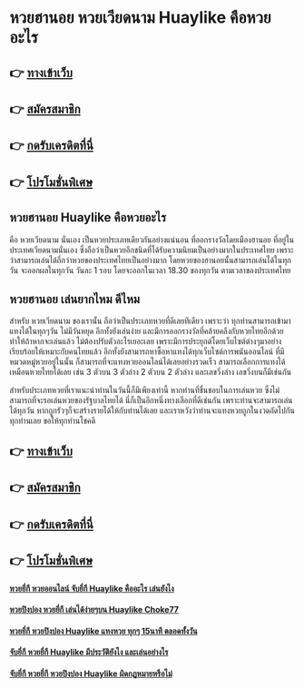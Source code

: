 # หวยฮานอย หวยเวียดนาม Huaylike คือหวยอะไร

## 👉 [ทางเข้าเว็บ](https://bit.ly/3qHcjE5)
## 👉 [สมัครสมาชิก](https://bit.ly/3qHcjE5)
## 👉 [กดรับเครดิตที่นี่](https://bit.ly/3qHcjE5)
## 👉 [โปรโมชั่นพิเศษ](https://bit.ly/3qHcjE5)

## หวยฮานอย Huaylike คือหวยอะไร
คือ หวยเวียดนาม นั่นเอง เป็นหวยประเภทเดียวกันอย่างแน่นอน ที่ออกรางวัลโดยเมืองฮานอย ที่อยู่ในประเทศเวียดนามนั่นเอง ซึ่งถือว่าเป็นหวยอีกชนิดที่ได้รับความนิยมเป็นอย่างมากในประเทศไทย เพราะว่าสามารถเล่นได้ถี่กว่าหวยของประเทศไทยเป็นอย่างมาก โดยหวยของฮานอยนั้นสามารถเล่นได้ในทุกวัน จะออกผลในทุกวัน วันละ 1 รอบ โดยจะออกในเวลา 18.30 ของทุกวัน ตามเวลาของประเทศไทย 

## หวยฮานอย เล่นยากไหม ดีไหม
สำหรับ หวยเวียดนาม ของเรานั้น ถือว่าเป็นประเภทหวยที่ดีเลยทีเดียว เพราะว่า ทุกท่านสามารถเข้ามาแทงได้ในทุกๆวัน ไม่มีวันหยุด อีกทั้งยังเล่นง่าย และมีการออกรางวัลที่คล้ายคลึงกับหวยไทยอีกด้วย ทำให้ถ้าหากจะเล่นแล้ว ไม่ต้องปรับตัวอะไรเยอะเลย เพราะมีการประยุกต์โดยเว็บไซต์ต่างๆมาอย่างเรียบร้อยให้เหมาะกับคนไทยแล้ว อีกทั้งยังสามารถหาซื้อหาแทงได้ทุกเว็บไซต์การพนันออนไลน์ ที่มีหมวดหมู่หวยอยู่ในนั้น ก็สามารถที่จะแทงหวยออนไลน์ได้เลยอย่างรวดเร็ว สามารถเลือกการแทงได้เหมือนหวยไทยได้เลย เช่น 3 ตัวบน 3 ตัวล่าง 2 ตัวบน 2 ตัวล่าง และเลขวิ่งล่าง เลขวิ่งบนก็มีเช่นกัน

สำหรับประเภทหวยที่เราแนะนำท่านในวันนี้ก็มีเพียงเท่านี้ หากท่านที่ชื่นชอบในการเล่นหวย ซึ่งไม่สามารถที่จะรอเล่นหวยของรัฐบาลไทยได้ นี่ก็เป็นอีกหนึ่งทางเลือกที่ดีเช่นกัน เพราะท่านจะสามารถเล่นได้ทุกวัน หากถูกรัวๆก็จะสร้างรายได้ให้กับท่านได้เลย
และเราหวังว่าท่านจะแทงหวยถูกในงวดถัดไปกันทุกท่านเลย ขอให้ทุกท่านโชคดี

## 👉 [ทางเข้าเว็บ](https://bit.ly/3qHcjE5)
## 👉 [สมัครสมาชิก](https://bit.ly/3qHcjE5)
## 👉 [กดรับเครดิตที่นี่](https://bit.ly/3qHcjE5)
## 👉 [โปรโมชั่นพิเศษ](https://bit.ly/3qHcjE5)

#### [หวยยี่กี หวยออนไลน์ จับยี่กี Huaylike คืออะไร เล่นยังไง](https://atom.io/themes/หวยยี่กี%20หวยออนไลน์%20จับยี่กี%20Huaylike%20คืออะไร%20เล่นยังไง)
#### [หวยปิงปอง หวยยี่กี เล่นได้ง่ายๆบน Huaylike Choke77](https://atom.io/themes/หวยปิงปอง%20หวยยี่กี%20เล่นได้ง่ายๆบน%20Huaylike%20Choke77)
#### [หวยยี่กี หวยปิงปอง Huaylike แทงหวย ทุกๆ 15นาที ตลอดทั้งวัน](https://atom.io/themes/หวยยี่กี%20หวยปิงปอง%20Huaylike%20แทงหวย%20ทุกๆ%2015นาที%20ตลอดทั้งวัน)
#### [จับยี่กี หวยยี่กี Huaylike มีประวัติยังไง และเล่นอย่างไร](https://atom.io/themes/จับยี่กี%20หวยยี่กี%20Huaylike%20มีประวัติยังไง%20และเล่นอย่างไร)
#### [จับยี่กี หวยยี่กี หวยปิงปอง Huaylike ผิดกฏหมายหรือไม่](https://atom.io/themes/จับยี่กี%20หวยยี่กี%20หวยปิงปอง%20Huaylike%20ผิดกฏหมายหรือไม่)